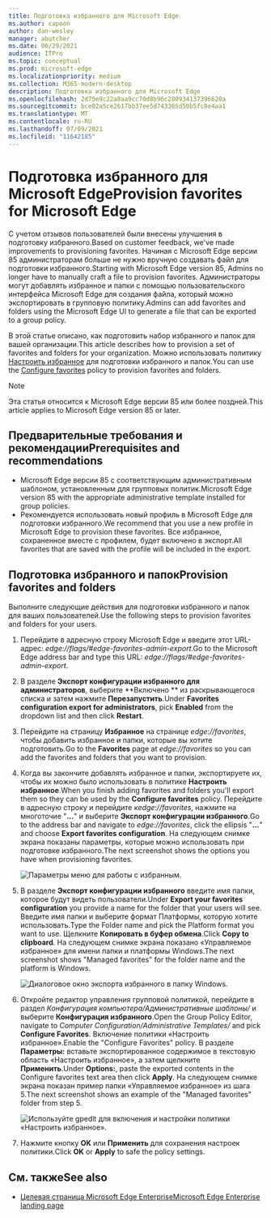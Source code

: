 ```yaml
---
title: Подготовка избранного для Microsoft Edge
ms.author: capoon
author: dan-wesley
manager: abutcher
ms.date: 06/29/2021
audience: ITPro
ms.topic: conceptual
ms.prod: microsoft-edge
ms.localizationpriority: medium
ms.collection: M365-modern-desktop
description: Подготовка избранного для Microsoft Edge
ms.openlocfilehash: 2d75e9c22a8aa9cc70d8b96c280934137396620a
ms.sourcegitcommit: bce02a5ce2617bb37ee5d743365d50b5fc8e4aa1
ms.translationtype: MT
ms.contentlocale: ru-RU
ms.lasthandoff: 07/09/2021
ms.locfileid: "11642185"
---
```

# <a name="provision-favorites-for-microsoft-edge"></a><span data-ttu-id="f1e54-103">Подготовка избранного для Microsoft Edge</span><span class="sxs-lookup"><span data-stu-id="f1e54-103">Provision favorites for Microsoft Edge</span></span>

<span data-ttu-id="f1e54-104">С учетом отзывов пользователей были внесены улучшения в подготовку избранного.</span><span class="sxs-lookup"><span data-stu-id="f1e54-104">Based on customer feedback, we've made improvements to provisioning favorites.</span></span> <span data-ttu-id="f1e54-105">Начиная с Microsoft Edge версии 85 администраторам больше не нужно вручную создавать файл для подготовки избранного.</span><span class="sxs-lookup"><span data-stu-id="f1e54-105">Starting with Microsoft Edge version 85, Admins no longer have to manually craft a file to provision favorites.</span></span> <span data-ttu-id="f1e54-106">Администраторы могут добавлять избранное и папки с помощью пользовательского интерфейса Microsoft Edge для создания файла, который можно экспортировать в групповую политику.</span><span class="sxs-lookup"><span data-stu-id="f1e54-106">Admins can add favorites and folders using the Microsoft Edge UI to generate a file that can be exported to a group policy.</span></span>

<span data-ttu-id="f1e54-107">В этой статье описано, как подготовить набор избранного и папок для вашей организации.</span><span class="sxs-lookup"><span data-stu-id="f1e54-107">This article describes how to provision a set of favorites and folders for your organization.</span></span> <span data-ttu-id="f1e54-108">Можно использовать политику [Настроить избранное](//DeployEdge/microsoft-edge-policies#configure-favorites) для подготовки избранного и папок.</span><span class="sxs-lookup"><span data-stu-id="f1e54-108">You can use the [Configure favorites](//DeployEdge/microsoft-edge-policies#configure-favorites) policy to provision favorites and folders.</span></span>

> [!NOTE]
> <span data-ttu-id="f1e54-109">Эта статья относится к Microsoft Edge версии 85 или более поздней.</span><span class="sxs-lookup"><span data-stu-id="f1e54-109">This article applies to Microsoft Edge version 85 or later.</span></span>

## <a name="prerequisites-and-recommendations"></a><span data-ttu-id="f1e54-110">Предварительные требования и рекомендации</span><span class="sxs-lookup"><span data-stu-id="f1e54-110">Prerequisites and recommendations</span></span>

- <span data-ttu-id="f1e54-111">Microsoft Edge версии 85 с соответствующим административным шаблоном, установленным для групповых политик.</span><span class="sxs-lookup"><span data-stu-id="f1e54-111">Microsoft Edge version 85 with the appropriate administrative template installed for group policies.</span></span>
- <span data-ttu-id="f1e54-112">Рекомендуется использовать новый профиль в Microsoft Edge для подготовки избранного.</span><span class="sxs-lookup"><span data-stu-id="f1e54-112">We recommend that you use a new profile in Microsoft Edge to provision these favorites.</span></span> <span data-ttu-id="f1e54-113">Все избранное, сохраненное вместе с профилем, будет включено в экспорт.</span><span class="sxs-lookup"><span data-stu-id="f1e54-113">All favorites that are saved with the profile will be included in the export.</span></span>  

## <a name="provision-favorites-and-folders"></a><span data-ttu-id="f1e54-114">Подготовка избранного и папок</span><span class="sxs-lookup"><span data-stu-id="f1e54-114">Provision favorites and folders</span></span>

<span data-ttu-id="f1e54-115">Выполните следующие действия для подготовки избранного и папок для ваших пользователей.</span><span class="sxs-lookup"><span data-stu-id="f1e54-115">Use the following steps to provision favorites and folders for your users.</span></span>

1. <span data-ttu-id="f1e54-116">Перейдите в адресную строку Microsoft Edge и введите этот URL-адрес: *edge://flags/#edge-favorites-admin-export*.</span><span class="sxs-lookup"><span data-stu-id="f1e54-116">Go to the Microsoft Edge address bar and type this URL: *edge://flags/#edge-favorites-admin-export*.</span></span>
2. <span data-ttu-id="f1e54-117">В разделе **Экспорт конфигурации избранного для администраторов**, выберите \*\*Включено \*\* из раскрывающегося списка и затем нажмите **Перезапустить**.</span><span class="sxs-lookup"><span data-stu-id="f1e54-117">Under **Favorites configuration export for administrators**, pick **Enabled** from the dropdown list and then click **Restart**.</span></span>

3. <span data-ttu-id="f1e54-118">Перейдите на страницу **Избранное** на странице *edge://favorites*, чтобы добавить избранное и папки, которые вы хотите подготовить.</span><span class="sxs-lookup"><span data-stu-id="f1e54-118">Go to the **Favorites** page at *edge://favorites* so you can add the favorites and folders that you want to provision.</span></span>

<!--
4. On the **Favorites bar**, click **Add folder**. The folder structure of favorites that are set in the profile you're using will be reflected in the folder you provision for your users. The next screenshot shows "Managed favorites", the folder we'll use to provision favorites.

   ![Add a folder](media/edge-learnmore-provision-favorites/provision-favorites-add-folder.png)

   > [!TIP]
   > Add existing folders that contain favorites you want to provision for your users.

5. Select "Managed favorites" and then click **Add favorite**. The next screenshot shows the favorite we've added.

   ![Add a favorite](media/edge-learnmore-provision-favorites/provision-favorites-add-favorite.png)-->

4. <span data-ttu-id="f1e54-119">Когда вы закончите добавлять избранное и папки, экспортируете их, чтобы их можно было использовать в политике **Настроить избранное**.</span><span class="sxs-lookup"><span data-stu-id="f1e54-119">When you finish adding favorites and folders you'll export them so they can be used by the **Configure favorites** policy.</span></span> <span data-ttu-id="f1e54-120">Перейдите в адресную строку и перейдите к*edge://favorites*, нажмите на многоточие "**…**" и выберите **Экспорт конфигурации избранного**.</span><span class="sxs-lookup"><span data-stu-id="f1e54-120">Go to the address bar and navigate to *edge://favorites*, click the ellipsis "**…**" and choose **Export favorites configuration**.</span></span> <span data-ttu-id="f1e54-121">На следующем снимке экрана показаны параметры, которые можно использовать при подготовке избранного.</span><span class="sxs-lookup"><span data-stu-id="f1e54-121">The next screenshot shows the options you have when provisioning favorites.</span></span>

   ![Параметры меню для работы с избранным.](media/edge-learnmore-provision-favorites/provision-favorites-menu-options.png)

5. <span data-ttu-id="f1e54-123">В разделе **Экспорт конфигурации избранного** введите имя папки, которое будут видеть пользователи.</span><span class="sxs-lookup"><span data-stu-id="f1e54-123">Under **Export your favorites configuration** you provide a name for the folder that your users will see.</span></span> <span data-ttu-id="f1e54-124">Введите имя папки и выберите формат Платформы, которую хотите использовать.</span><span class="sxs-lookup"><span data-stu-id="f1e54-124">Type the Folder name and pick the Platform format you want to use.</span></span> <span data-ttu-id="f1e54-125">Щелкните **Копировать в буфер обмена**.</span><span class="sxs-lookup"><span data-stu-id="f1e54-125">Click **Copy to clipboard**.</span></span> <span data-ttu-id="f1e54-126">На следующем снимке экрана показано «Управляемое избранное» для имени папки и платформы Windows.</span><span class="sxs-lookup"><span data-stu-id="f1e54-126">The next screenshot shows "Managed favorites" for the folder name and the platform is Windows.</span></span>

   ![Диалоговое окно экспорта избранного в папку Windows.](media/edge-learnmore-provision-favorites/provision-favorites-export.png)

6. <span data-ttu-id="f1e54-128">Откройте редактор управления групповой политикой, перейдите в раздел *Конфигурация компьютера/Административные шаблоны/* и выберите **Конфигурация избранного**.</span><span class="sxs-lookup"><span data-stu-id="f1e54-128">Open the Group Policy Editor, navigate to *Computer Configuration/Administrative Templates/* and pick **Configure Favorites**.</span></span> <span data-ttu-id="f1e54-129">Включение политики «Настроить избранное».</span><span class="sxs-lookup"><span data-stu-id="f1e54-129">Enable the "Configure Favorites" policy.</span></span> <span data-ttu-id="f1e54-130">В разделе **Параметры:** вставьте экспортированное содержимое в текстовую область «Настроить избранное», а затем щелкните **Применить**.</span><span class="sxs-lookup"><span data-stu-id="f1e54-130">Under **Options:**, paste the exported contents in the Configure favorites text area then click **Apply**.</span></span> <span data-ttu-id="f1e54-131">На следующем снимке экрана показан пример папки «Управляемое избранное» из шага 5.</span><span class="sxs-lookup"><span data-stu-id="f1e54-131">The next screenshot shows an example of the "Managed favorites" folder from step 5.</span></span>

   ![Используйте gpedit для включения и настройки политики «Настроить избранное».](media/edge-learnmore-provision-favorites/provision-favorites-gpedit.png)

7. <span data-ttu-id="f1e54-133">Нажмите кнопку **OK** или **Применить** для сохранения настроек политики.</span><span class="sxs-lookup"><span data-stu-id="f1e54-133">Click **OK** or **Apply** to safe the policy settings.</span></span>

## <a name="see-also"></a><span data-ttu-id="f1e54-134">См. также</span><span class="sxs-lookup"><span data-stu-id="f1e54-134">See also</span></span>

- [<span data-ttu-id="f1e54-135">Целевая страница Microsoft Edge Enterprise</span><span class="sxs-lookup"><span data-stu-id="f1e54-135">Microsoft Edge Enterprise landing page</span></span>](https://aka.ms/EdgeEnterprise)